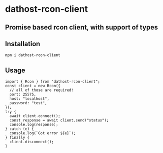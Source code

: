# dathost-rcon-client

## Promise based rcon client, with support of types

## Installation
```
npm i dathost-rcon-client
```
## Usage
```
import { Rcon } from "dathost-rcon-client";
const client = new Rcon({
  // all of those are required!
  port: 25575,
  host: "localhost",
  password: "test",
});
try {
  await client.connect();
  const response = await client.send("status");
  console.log(response);
} catch (e) {
  console.log(`Got error ${e}`);
} finally {
  client.disconnect();
}
```
